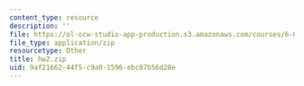```yaml
---
content_type: resource
description: ''
file: https://ol-ocw-studio-app-production.s3.amazonaws.com/courses/6-01sc-introduction-to-electrical-engineering-and-computer-science-i-spring-2011/9af2166244f5c9a01596ebc07b56d28e_hw2.zip
file_type: application/zip
resourcetype: Other
title: hw2.zip
uid: 9af21662-44f5-c9a0-1596-ebc07b56d28e
---
```

